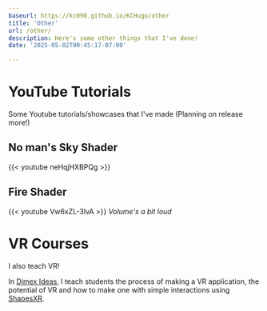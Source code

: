 ```yaml
---
baseurl: https://kc098.github.io/KCHugo/other
title: 'Other'
url: /other/
description: Here's some other things that I've done!
date: '2025-05-02T00:45:17-07:00'

---
```


# YouTube Tutorials
Some Youtube tutorials/showcases that I've made (Planning on release more!)

## No man's Sky Shader 
{{< youtube neHqjHXBPQg >}}

## Fire Shader
{{< youtube Vw6xZL-3IvA >}}
_Volume's a bit loud_
# VR Courses
I also teach VR!

In [Dimex Ideas](https://dimexideas.com/diplomado-realidad-virtual-inteligencia-artificial/), I teach students the process of making a VR application, the potential of VR and how to make one with simple interactions using [ShapesXR](https://shapes.app).